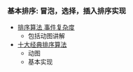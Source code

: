 ### 基本排序: 冒泡，选择，插入排序实现
- [排序算法 事件复杂度](https://blog.csdn.net/yushiyi6453/article/details/76407640) 
  - 包括动图讲解
- [十大经典排序算法](https://www.cnblogs.com/onepixel/p/7674659.html)
  - 动图
  - 基本实现